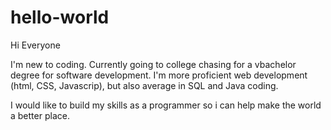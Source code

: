 # hello-world

Hi Everyone

I'm new to coding. Currently going to college chasing for a vbachelor degree for software development. 
I'm more proficient web development (html, CSS, Javascrip), but also average in SQL and Java coding. 

I would like to build my skills as a programmer so i can help make the world a better place. 
